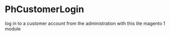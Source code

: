 # PhCustomerLogin
log in to a customer account from the administration with this lite magento 1 module
